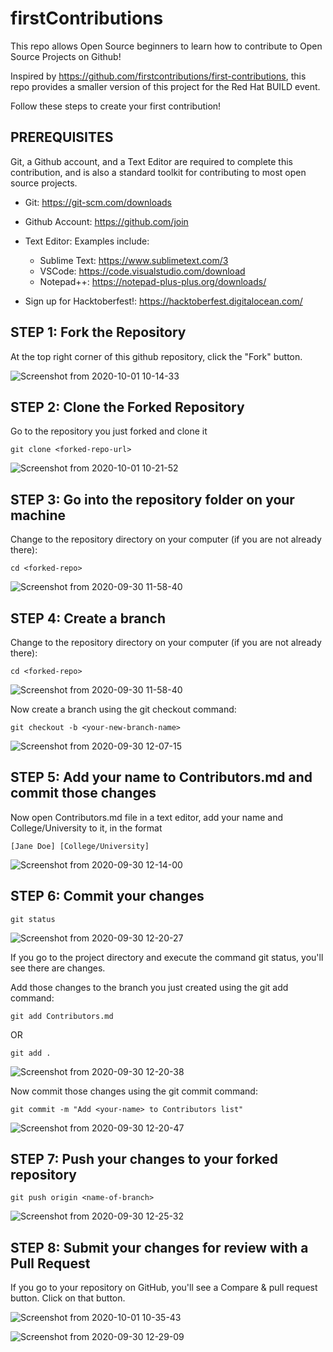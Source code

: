 # firstContributions
This repo allows Open Source beginners to learn how to contribute to Open Source Projects on Github!

Inspired by https://github.com/firstcontributions/first-contributions, this repo provides a smaller version of this project for the Red Hat BUILD event. 

Follow these steps to create your first contribution!

##
## PREREQUISITES

Git, a Github account, and a Text Editor are required to complete this contribution, and is also a standard toolkit for contributing to most open source projects.

- Git: https://git-scm.com/downloads

- Github Account: https://github.com/join

- Text Editor: 
  Examples include: 
  - Sublime Text: https://www.sublimetext.com/3
  - VSCode: https://code.visualstudio.com/download
  - Notepad++: https://notepad-plus-plus.org/downloads/
  
- Sign up for Hacktoberfest!: https://hacktoberfest.digitalocean.com/
  



## STEP 1: Fork the Repository
At the top right corner of this github repository, click the "Fork" button.

![Screenshot from 2020-10-01 10-14-33](https://user-images.githubusercontent.com/6632748/94820906-fa27f100-03ce-11eb-92b6-b440f4c56112.png)





## STEP 2: Clone the Forked Repository
Go to the repository you just forked and clone it

```
git clone <forked-repo-url>
```

![Screenshot from 2020-10-01 10-21-52](https://user-images.githubusercontent.com/6632748/94821972-2c861e00-03d0-11eb-9904-5795398b1faf.png)



## STEP 3: Go into the repository folder on your machine

Change to the repository directory on your computer (if you are not already there):

```
cd <forked-repo>
```

![Screenshot from 2020-09-30 11-58-40](https://user-images.githubusercontent.com/6632748/94831432-b89d4300-03da-11eb-9de5-9b7030cae539.png)




## STEP 4: Create a branch

Change to the repository directory on your computer (if you are not already there):

```
cd <forked-repo>
```

![Screenshot from 2020-09-30 11-58-40](https://user-images.githubusercontent.com/6632748/94822252-7111b980-03d0-11eb-95dc-6e90d1b9451d.png)

Now create a branch using the git checkout command:

```
git checkout -b <your-new-branch-name>
```

![Screenshot from 2020-09-30 12-07-15](https://user-images.githubusercontent.com/6632748/94822409-9e5e6780-03d0-11eb-87d6-3cf0dc4f7615.png)



## STEP 5: Add your name to Contributors.md and commit those changes

Now open Contributors.md file in a text editor, add your name and College/University to it, in the format 

```
[Jane Doe] [College/University]
```

![Screenshot from 2020-09-30 12-14-00](https://user-images.githubusercontent.com/6632748/94822586-d2398d00-03d0-11eb-8961-db3e556136b2.png)






## STEP 6: Commit your changes

```
git status
```

![Screenshot from 2020-09-30 12-20-27](https://user-images.githubusercontent.com/6632748/94823065-6ad00d00-03d1-11eb-892d-2cbc7472a220.png)



If you go to the project directory and execute the command git status, you'll see there are changes.

Add those changes to the branch you just created using the git add command:

```
git add Contributors.md
```

OR 

```
git add .
```

![Screenshot from 2020-09-30 12-20-38](https://user-images.githubusercontent.com/6632748/94823124-7f140a00-03d1-11eb-8df5-4622abee0039.png)



Now commit those changes using the git commit command:

```
git commit -m "Add <your-name> to Contributors list"
```


![Screenshot from 2020-09-30 12-20-47](https://user-images.githubusercontent.com/6632748/94823158-8affcc00-03d1-11eb-8528-14cdae611425.png)


## STEP 7: Push your changes to your forked repository

```
git push origin <name-of-branch>
```

![Screenshot from 2020-09-30 12-25-32](https://user-images.githubusercontent.com/6632748/94823287-aff43f00-03d1-11eb-95d1-7c05cc19f6c9.png)


## STEP 8: Submit your changes for review with a Pull Request

If you go to your repository on GitHub, you'll see a Compare & pull request button. Click on that button.

![Screenshot from 2020-10-01 10-35-43](https://user-images.githubusercontent.com/6632748/94823496-eaf67280-03d1-11eb-8cc4-9f7bef468264.png)

![Screenshot from 2020-09-30 12-29-09](https://user-images.githubusercontent.com/6632748/94823378-c69a9600-03d1-11eb-8c82-0cab3c6d92c1.png)








